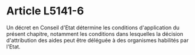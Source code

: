 # Article L5141-6

Un décret en Conseil d'Etat détermine les conditions d'application du présent chapitre, notamment les conditions dans lesquelles la décision d'attribution des aides peut être déléguée à des organismes habilités par l'Etat.